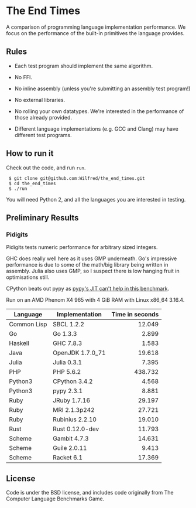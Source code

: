 # The End Times

A comparison of programming language implementation performance. We
focus on the performance of the built-in primitives the language provides.

## Rules

* Each test program should implement the same algorithm.

* No FFI.

* No inline assembly (unless you're submitting an assembly test program!)

* No external libraries.

* No rolling your own datatypes. We're interested in the performance
  of those already provided.

* Different language implementations (e.g. GCC and Clang) may have
  different test programs.

## How to run it

Check out the code, and run `run`.

     $ git clone git@github.com:Wilfred/the_end_times.git
     $ cd the_end_times
     $ ./run

You will need Python 2, and all the languages you are interested in testing.

## Preliminary Results

### Pidigits

Pidigits tests numeric performance for arbitrary sized integers.

GHC does really well here as it uses GMP underneath. Go's impressive
performance is due to some of the math/big library being written in
assembly. Julia also uses GMP, so I suspect there is low hanging fruit
in optimisations still.

CPython beats out pypy as
[pypy's JIT can't help in this benchmark](https://mail.python.org/pipermail/pypy-dev/2014-August/012713.html).

Run on an AMD Phenom X4 965 with 4 GiB RAM with Linux x86_64 3.16.4.

| Language | Implementation | Time in seconds |
|----------|----------------|-------------:|
| Common Lisp | SBCL 1.2.2 | 12.049 |
| Go | Go 1.3.3 | 2.899 |
| Haskell | GHC 7.8.3 | 1.583 |
| Java | OpenJDK 1.7.0_71 | 19.618 |
| Julia | Julia 0.3.1 |  7.395 |
| PHP | PHP 5.6.2 | 438.732 |
| Python3 | CPython 3.4.2 | 4.568 |
| Python3 | pypy 2.3.1 | 8.881 |
| Ruby | JRuby 1.7.16 | 29.197 |
| Ruby | MRI 2.1.3p242 | 27.721 |
| Ruby | Rubinius 2.2.10 | 19.010 |
| Rust | Rust 0.12.0-dev | 11.793 |
| Scheme | Gambit 4.7.3 | 14.631 |
| Scheme | Guile 2.0.11 | 9.413 |
| Scheme | Racket 6.1 | 17.369 |

## License

Code is under the BSD license, and includes code originally from The
Computer Language Benchmarks Game.

